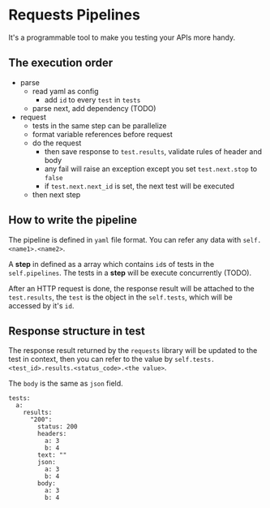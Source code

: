 # Requests Pipelines

It's a programmable tool to make you testing your APIs more handy.

## The execution order

* parse
    * read yaml as config
        * add `id` to every `test` in `tests`
    * parse next, add dependency (TODO)
* request
    * tests in the same step can be parallelize
    * format variable references before request
    * do the request
        * then save response to `test.results`, validate rules of header and body
        * any fail will raise an exception except you set `test.next.stop` to `false`
        * if `test.next.next_id` is set, the next test will be executed
    * then next step

## How to write the pipeline

The pipeline is defined in `yaml` file format. You can refer any data with `self.<name1>.<name2>`.

A **step** in defined as a array which contains `id`s of tests in the `self.pipelines`. The tests in a **step** will be execute concurrently (TODO).

After an HTTP request is done, the response result will be attached to the `test.results`, the `test` is the object in the `self.tests`, which will be accessed by it's `id`.

## Response structure in test

The response result returned by the `requests` library will be updated to the test in context, then you can refer to the value by `self.tests.<test_id>.results.<status_code>.<the value>`.

The `body` is the same as `json` field.

```
tests:
  a:
    results:
      "200":
        status: 200
        headers:
          a: 3
          b: 4
        text: ""
        json:
          a: 3
          b: 4
        body:
          a: 3
          b: 4
```
